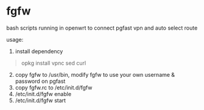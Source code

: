 # fgfw
bash scripts running in openwrt to connect pgfast vpn and auto select route

usage:
1. install dependency
>opkg install vpnc sed curl
2. copy fgfw to /usr/bin, modify fgfw to use your own username & password on pgfast
3. copy fgfw.rc to /etc/init.d/fgfw
4. /etc/init.d/fgfw enable
5. /etc/init.d/fgfw start
